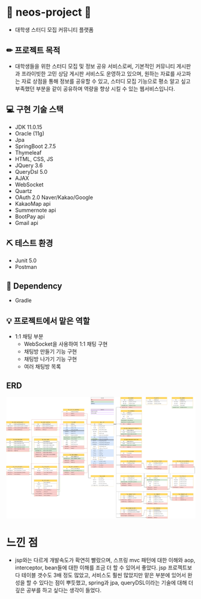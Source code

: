 # 📘 neos-project 📘
- 대학생 스터디 모집 커뮤니티 플랫폼

## ✏ 프로젝트 목적 
- 대학생들을 위한 스터디 모집 및 정보 공유 서비스로써, 기본적인 커뮤니티 게시판과 프라이빗한 고민 상담 게시판 서비스도 운영하고 있으며, 원하는 자료를 사고파는 자료 상점을 통해 정보를 공유할 수 있고, 스터디 모집 기능으로 평소 알고 싶고 부족했던 부분을 같이 공유하며 역량을 향상 시킬 수 있는 웹서비스입니다.

## 💻 구현 기술 스택 
- JDK 11.0.15
- Oracle (11g)
- Jpa
- SpringBoot 2.7.5
- Thymeleaf
- HTML, CSS, JS
- JQuery 3.6
- QueryDsl 5.0
- AJAX
- WebSocket
- Quartz
- OAuth 2.0 Naver/Kakao/Google
- KakaoMap api
- Summernote api 
- BootPay api
- Gmail api
 
## ⛏ 테스트 환경
- Junit 5.0
- Postman

## 💬 Dependency
- Gradle

## 💡 프로젝트에서 맡은 역할 
* 1:1 채팅 부분
  - WebSocket을 사용하여 1:1 채팅 구현
  - 채팅방 만들기 기능 구현
  - 채팅방 나가기 기능 구현
  - 여러 채팅방 목록 

## ERD
![ERD](./NEOS.drawio.png)

# 느낀 점
- jsp와는 다르게 개발속도가 확연히 빨랐으며, 스프링 mvc 패턴에 대한 이해와 aop, interceptor, bean들에 대한 이해를 조금 더 할 수 있어서 좋았다.
jsp 프로젝트보다 테이블 갯수도 3배 정도 많았고, 서비스도 훨씬 많았지만 맡은 부분에 있어서 완성을 할 수 있다는 점이 뿌듯했고, 
spring과 jpa, queryDSL이라는 기술에 대해 더 깊은 공부를 하고 싶다는 생각이 들었다.
